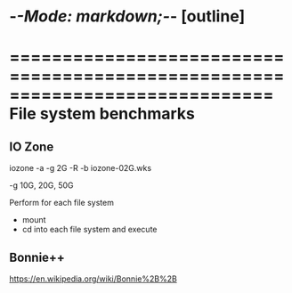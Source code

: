 -*-Mode: markdown;-*- [outline]
=============================================================================

=============================================================================
File system benchmarks
=============================================================================

IO Zone
----------------------------------------
iozone -a -g 2G -R -b iozone-02G.wks

-g 10G, 20G, 50G

Perform for each file system
  - mount
  - cd into each file system and execute

Bonnie++
----------------------------------------

https://en.wikipedia.org/wiki/Bonnie%2B%2B
